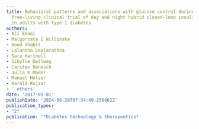 ```yaml
---
title: Behavioral patterns and associations with glucose control during 12-week randomized
  free-living clinical trial of day and night hybrid closed-loop insulin delivery
  in adults with type 1 diabetes
authors:
- Ali Emami
- Malgorzata E Willinska
- Hood Thabit
- Lalantha Leelarathna
- Sara Hartnell
- Sibylle Dellweg
- Carsten Benesch
- Julia K Mader
- Manuel Holzer
- Harald Kojzar
- ' others'
date: '2017-01-01'
publishDate: '2024-06-28T07:34:49.256862Z'
publication_types:
- "2"
publication: '*Diabetes technology & therapeutics*'
---
```


